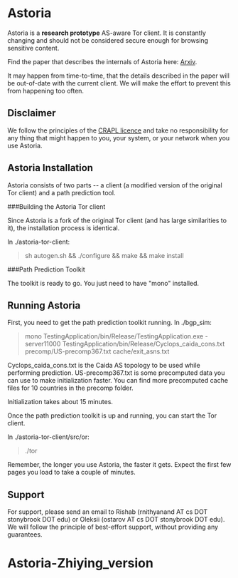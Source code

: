 # Astoria

Astoria is a **research prototype** AS-aware Tor client. It is constantly
changing and should not be considered secure enough for browsing sensitive
content.

Find the paper that describes the internals of Astoria here: [Arxiv](http://arxiv.org/abs/1505.05173). 

It may happen from time-to-time, that
the details described in the paper will be out-of-date with the current 
client. We will make the effort to prevent this from happening too often.

## Disclaimer 

We follow the principles of the [CRAPL
licence](http://matt.might.net/articles/crapl/) and take no responsibility for
any thing that might happen to you, your system, or your network when you use
Astoria.

## Astoria Installation

Astoria consists of two parts -- a client (a modified version of the original 
Tor client) and a path prediction tool. 

###Building the Astoria Tor client

Since Astoria is a fork of the original Tor client (and has large similarities 
to it), the installation process is identical.

In ./astoria-tor-client:
> sh autogen.sh && ./configure && make && make install


###Path Prediction Toolkit

The toolkit is ready to go. You just need to have "mono" installed. 

## Running Astoria

First, you need to get the path prediction toolkit running. 
In ./bgp_sim: 

> mono TestingApplication/bin/Release/TestingApplication.exe -server11000 TestingApplication/bin/Release/Cyclops_caida_cons.txt precomp/US-precomp367.txt cache/exit_asns.txt

Cyclops_caida_cons.txt is the Caida AS topology to be used while performing 
prediction. US-precomp367.txt is some precomputed data you can use to make
initialization faster. You can find more precomputed cache files for 10
countries in the precomp folder.

Initialization takes about 15 minutes.

Once the path prediction toolkit is up and running, you can start the Tor
client.

In ./astoria-tor-client/src/or: 

> ./tor

Remember, the longer you use Astoria, the faster it gets. Expect the first few
pages you load to take a couple of minutes.

## Support

For support, please send an email to Rishab (rnithyanand AT cs DOT stonybrook DOT edu) or Oleksii (ostarov AT cs DOT stonybrook DOT edu).
We will follow the principle of best-effort support, without providing any
guarantees.
# Astoria-Zhiying_version
